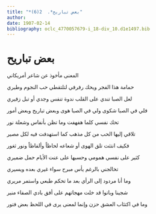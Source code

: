 ```yaml
---
title: "*بعض تباريح*.  2(6)"
author: 
date: 1907-02-14
bibliography: oclc_4770057679-i_18-div_10.d1e1497.bib
---
```




#  بعض تباريح 


 المعنى مأخوذ عن شاعر أمريكاني 

 حمامة هذا الفجر ويحك رفرفي   لتلتقطي حب النجوم وطيري  

 لعل الصبا تندي على القلب ندوة   تنفس وجدي أو تبل زفيري  

 فلي في الصبا شكوى ولي في الصبا هوى   وبعض تباريح وبعض أمور  

 تحك نفسي كلما هفهفت وما   تظن بأنفاس وشعلة نور  

 تلاقي إليها الحب من كل مذهب   كما استهدفت فيه لكل مصير  

 فكيف انتثت تلق الهوى أو شعاعه   لحاظاً وألفاظاً ونور ثغور  

 كثير على نفسي همومي وحسبها   على عنت الأيام حمل ضميري  

 تخالجني بالرغم يأس مبرح   سواء غيري بعده ويسيري  

 وما أنا مردود إلى الرأي بعد ما   تحكم طبعي واستمر مريري  

 شجينا وباتوا قد خلت مهجاتهم   على أفق بادي الصفاء منير  

 وما في اكتئاب العشق حزن وإنما   لمعنى يرى في اللحظ بعض فتور   
